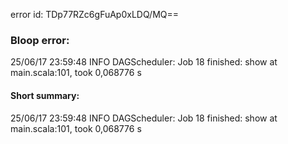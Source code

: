 error id: TDp77RZc6gFuAp0xLDQ/MQ==
### Bloop error:

25/06/17 23:59:48 INFO DAGScheduler: Job 18 finished: show at main.scala:101, took 0,068776 s
#### Short summary: 

25/06/17 23:59:48 INFO DAGScheduler: Job 18 finished: show at main.scala:101, took 0,068776 s